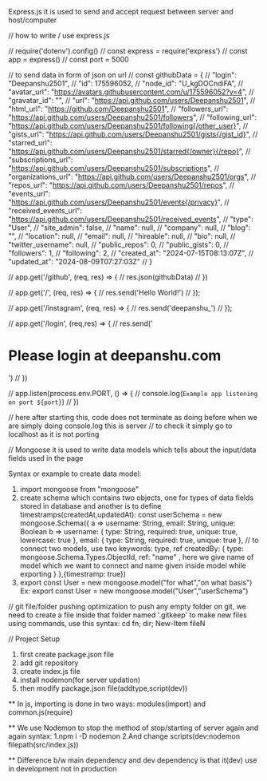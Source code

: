 Express.js
it is used to send and accept request between server and host/computer

// how to write / use express.js

// require('dotenv').config() 
// const express = require('express')
// const app = express()
// const port = 5000

// to send data in form of json on url
// const githubData = {
//     "login": "Deepanshu2501",
//     "id": 175596052,
//     "node_id": "U_kgDOCndiFA",
//     "avatar_url": "https://avatars.githubusercontent.com/u/175596052?v=4",
//     "gravatar_id": "",
//     "url": "https://api.github.com/users/Deepanshu2501",
//     "html_url": "https://github.com/Deepanshu2501",
//     "followers_url": "https://api.github.com/users/Deepanshu2501/followers",
//     "following_url": "https://api.github.com/users/Deepanshu2501/following{/other_user}",
//     "gists_url": "https://api.github.com/users/Deepanshu2501/gists{/gist_id}",
//     "starred_url": "https://api.github.com/users/Deepanshu2501/starred{/owner}{/repo}",
//     "subscriptions_url": "https://api.github.com/users/Deepanshu2501/subscriptions",
//     "organizations_url": "https://api.github.com/users/Deepanshu2501/orgs",
//     "repos_url": "https://api.github.com/users/Deepanshu2501/repos",
//     "events_url": "https://api.github.com/users/Deepanshu2501/events{/privacy}",
//     "received_events_url": "https://api.github.com/users/Deepanshu2501/received_events",
//     "type": "User",
//     "site_admin": false,
//     "name": null,
//     "company": null,
//     "blog": "",
//     "location": null,
//     "email": null,
//     "hireable": null,
//     "bio": null,
//     "twitter_username": null,
//     "public_repos": 0,
//     "public_gists": 0,
//     "followers": 1,
//     "following": 2,
//     "created_at": "2024-07-15T08:13:07Z",
//     "updated_at": "2024-08-09T07:27:03Z"
// }

// app.get('/github', (req, res) => {
//     res.json(githubData)
// })

// app.get('/', (req, res) => {
//   res.send('Hello World!')
// });

// app.get('/instagram', (req, res) => {
//     res.send('deepanshu_')
// });  

// app.get('/login', (req,res) => {
//     res.send('<h1>Please login at deepanshu.com</h1>')
// })

// app.listen(process.env.PORT, () => {
//   console.log(`Example app listening on port ${port}`)
// })

// here after starting this, code does not terminate as doing before when we are simply doing console.log this is server
// to check it simply go to localhost as it is not porting


// Mongoose
it is used to write data models which tells about the input/data fields used in the page

Syntax or example to create data model:
1. import mongoose from "mongoose"
2. create schema which contains two objects, one for types of data fields stored in database and another is to define timestramps(createdAt,updatedAt):
const userSchema = new mongoose.Schema({
a =>  username: String,
      email: String,
      unique: Boolean
b =>
    username: {
        type: String,
        required: true,
        unique: true,
        lowercase: true
    },
    email: {
        type: String,
        required: true,
        unique: true
    },
// to connect two models, use two keywords: type, ref
    createdBy: {
        type: mongoose.Schema.Types.ObjectId,
        ref: "name" , here we give name of model which we want to connect and name given inside model while exporting
    }
},{timestramp: true})
3. export const User = new mongoose.model("for what","on what basis")
Ex: export const User = new mongoose.model("User","userSchema")


// git file/folder pushing optimization
to push any empty folder on git, we need to create a file inside that folder named '.gitkeep'
to make new files using commands, use this syntax:
       cd fn; dir; New-Item fileN


// Project Setup
1. first create package.json file
2. add git repository
3. create index.js file
4. install nodemon(for server updation)
5. then modify package.json file(addtype,script(dev))



** In js, importing is done in two ways: modules(import) and common.js(require)

** We use Nodemon to stop the method of stop/starting of server again and again
syntax: 1.npm i -D nodemon
        2.And change scripts(dev:nodemon filepath(src/index.js))

** Difference b/w main dependency and dev dependency is that it(dev) use in development not in production
